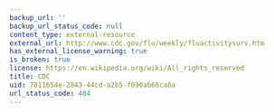 ```yaml
---
backup_url: ''
backup_url_status_code: null
content_type: external-resource
external_url: http://www.cdc.gov/flu/weekly/fluactivitysurv.htm
has_external_license_warning: true
is_broken: true
license: https://en.wikipedia.org/wiki/All_rights_reserved
title: CDC
uid: 7811654e-2843-44cd-a2b5-f090ab66ca8a
url_status_code: 404
---
```


